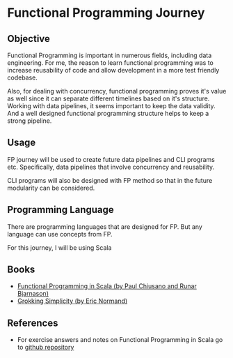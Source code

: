 # Functional Programming Journey

## Objective

Functional Programming is important in numerous fields, including data engineering.
For me, the reason to learn functional programming was to increase reusability of code and allow development in a more test friendly codebase.

Also, for dealing with concurrency, functional programming proves it's value as well since it can separate different timelines based on it's structure.
Working with data pipelines, it seems important to keep the data validity. And a well designed functional programming structure helps to keep a strong pipeline.

## Usage

FP journey will be used to create future data pipelines and CLI programs etc. Specifically, data pipelines that involve concurrency and reusability.

CLI programs will also be designed with FP method so that in the future modularity can be considered.

## Programming Language

There are programming languages that are designed for FP. But any language can use concepts from FP.

For this journey, I will be using Scala

## Books

- [Functional Programming in Scala (by Paul Chiusano and Runar Bjarnason)](https://www.manning.com/books/functional-programming-in-scala)
- [Grokking Simplicity (by Eric Normand)](https://grokkingsimplicity.com/)


## References

- For exercise answers and notes on Functional Programming in Scala go to [github repository](https://github.com/fpinscala/fpinscala)